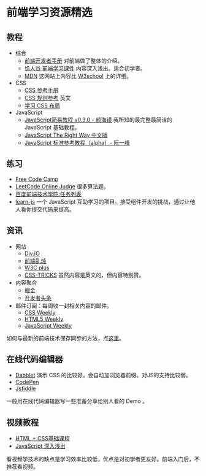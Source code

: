 # 前端学习资源精选
## 教程
* 综合
  * [前端开发者手册](https://dwqs.gitbooks.io/frontenddevhandbook/content/index.html) 对前端做了整体的介绍。
  * [饥人谷 前端学习课件](http://book.jirengu.com/fe/index.html) 内容深入浅出。适合初学者。
  * [MDN](https://developer.mozilla.org/zh-CN/docs/Web)   这网站上内容比 [W3school](http://www.w3school.com.cn/) 上的详细。
* CSS
  * [CSS 参考手册](http://css.doyoe.com/)
  * [CSS 规则参考](http://tympanus.net/codrops/css_reference/) 英文
  * [学习 CSS 布局](http://zh.learnlayout.com/)
* JavaScript
  * [JavaScript简易教程 v0.3.0 - 颜海镜](http://yanhaijing.com/basejs/) 我所知的最完整最简洁的 JavaScript 基础教程。
  * [JavaScript The Right Way 中文版](http://jstherightway.org/zh-cn/)
  * [JavaScript 标准参考教程（alpha）- 阮一峰](http://javascript.ruanyifeng.com/)

## 练习
* [Free Code Camp](https://freecodecamp.cn/)
* [LeetCode Online Judge](https://leetcode.com/) 很多算法题。
* [百度前端技术学院:任务列表](http://ife.baidu.com/task/all)
* [learn-js](https://github.com/nimojs/learn-js) 一个 JavaScript 互助学习的项目。接受组件开发的挑战，通过让他人看你提交代码来提高。

## 资讯
* 网站
  * [Div.IO](http://div.io/#/welcome)
  * [前端乱炖](http://www.html-js.com/)
  * [W3C plus](http://www.w3cplus.com/)
  * [CSS-TRICKS](https://css-tricks.com/) 虽然内容是英文的，但内容特别赞。
* 内容聚合
  * [掘金](http://gold.xitu.io)
  * [开发者头条](http://toutiao.io/)
* 邮件订阅：每周收一封相关内容的邮件。
  * [CSS Weekly](http://css-weekly.com/)
  * [HTML5 Weekly](http://html5weekly.com/)
  * [JavaScript Weekly](http://javascriptweekly.com/)

如何与最新的前端技术保存同步的方法，点[这里](http://uptodate.frontendrescue.org/)。

## 在线代码编辑器
* [Dabblet](http://dabblet.com/) 演示 CSS 的比较好，会自动加浏览器前缀。对JS的支持比较弱。
* [CodePen](http://codepen.io/)
* [Jsfiddle](http://jsfiddle.net/)

一般用在线代码编辑器写一些准备分享给别人看的 Demo 。


## 视频教程
* [HTML + CSS基础课程](http://www.imooc.com/learn/9)
* [JavaScript 深入浅出](http://www.imooc.com/learn/277)

看视频学技术的缺点是学习效率比较低，优点是对初学者更友好。前端入门后，不推荐看视频。